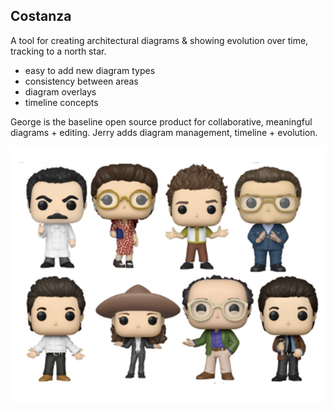 Costanza
--------

A tool for creating architectural diagrams & showing evolution over time, tracking to a north star.

- easy to add new diagram types
- consistency between areas
- diagram overlays
- timeline concepts

George is the baseline open source product for collaborative, meaningful diagrams + editing.
Jerry adds diagram management, timeline + evolution.

![Product Family](./docs/seinfeld%20dolls.png)
